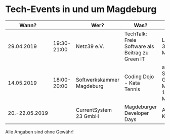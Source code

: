 # Tech-Events in und um Magdeburg

| Wann?    | | Wer?                      | Was?                                           | Wo?                          |                                                                                     |
|------------|---|---------------------------|------------------------------------------------|------------------------------|-------------------------------------------------------------------------------------|
| 29.04.2019 | 19:30-21:00 | Netz39 e.V. | TechTalk: Freie Software als Beitrag zu Green IT | Leibnizstr. 32, 39104 Magdeburg | [Netz39 e.V.](http://www.netz39.de/events/event/techtalk-freie-software-als-beitrag-zu-green-it/) |
| 14.05.2019 | 18:00-20:00 | Softwerkskammer Magdeburg | Coding Dojo - Kata Tennis | advanto Software GmbH, Mittelstraße 10, 39114 Magdeburg | [Meetup.com](https://www.meetup.com/Softwerkskammer-Magdeburg/events/rktnpqyzhbsb/ ) |
| 20.-22.05.2019 | | CurrentSystem 23 GmbH | Magdeburger Developer Days | AMO Kulturhaus | [md-devdays.de](https://www.md-devdays.de) |

Alle Angaben sind ohne Gewähr!
